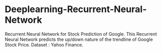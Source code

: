 # Deeplearning-Recurrent-Neural-Network
Recurrent Neural Network for Stock Prediction of Google.
This Recurrent Neural Network predicts the up/down nature of the trendline of  Google Stock Price. Dataset : Yahoo Finance.
